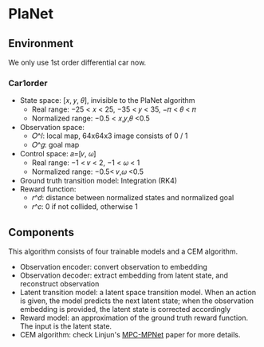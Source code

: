 # PlaNet

## Environment

We only use 1st order differential car now.

### Car1order

* State space: [𝑥, 𝑦, 𝜃], invisible to the PlaNet algorithm
  * Real range: −25 < 𝑥 < 25, −35 < 𝑦 < 35, −𝜋 < 𝜃 < 𝜋
  * Normalized range: −0.5 < 𝑥,𝑦,𝜃 <0.5
* Observation space:
  * 𝑂^𝑙: local map, 64x64x3 image consists of 0 / 1
  * 𝑂^𝑔: goal map
* Control space: 𝑎=[𝑣, 𝜔]
  * Real range: −1 < 𝑣 < 2, −1 < 𝜔 < 1
  * Normalized range: −0.5< 𝑣,𝜔 <0.5
* Ground truth transition model: Integration (RK4)
* Reward function:
  * 𝑟^𝑑: distance between normalized states and normalized goal
  * 𝑟^𝑐: 0 if not collided, otherwise 1

## Components

This algorithm consists of four trainable models and a CEM algorithm.

* Observation encoder: convert observation to embedding
* Observation decoder: extract embedding from latent state, and reconstruct observation
* Latent transition model: a latent space transition model. When an action is given, the model predicts the next latent state; when the observation embedding is provided, the latent state is corrected accordingly
* Reward model: an approximation of the ground truth reward function. The input is the latent state.
* CEM algorithm: check Linjun's [MPC-MPNet] paper for more details.

[MPC-MPNet]: https://arxiv.org/abs/2101.06798
